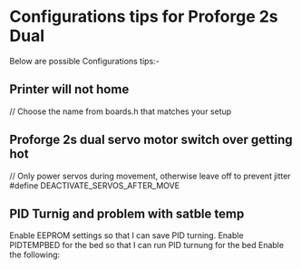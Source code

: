 
# Configurations tips for Proforge 2s Dual 

Below are possible Configurations tips:-


## Printer will not home
// Choose the name from boards.h that matches your setup
<!--
        #ifndef MOTHERBOARD
        #define MOTHERBOARD BOARD_MKS_GEN_L

        /**
        * Pin allocation for the inductive sensor. 
        * Thanks to  'ellensp' for the help in finding the correct pin.
        * 
        */
        
        #define Z_MIN_PIN 63  
        #endif 
-->

## Proforge 2s dual servo motor switch over getting hot
// Only power servos during movement, otherwise leave off to prevent jitter
#define DEACTIVATE_SERVOS_AFTER_MOVE

## PID Turnig and problem with satble temp
Enable EEPROM settings so that I can save PID turning.
Enable PIDTEMPBED for the bed so that I can run PID turnung for the bed
Enable the following:

<!--
#define PID_DEBUG             // Print PID debug data to the serial port. Use 'M303 D' to toggle activation.
#define PID_PARAMS_PER_HOTEND // Use separate PID parameters for each extruder (useful for mismatched extruders)
                                  // Set/get with G-code: M301 E[extruder number, 0-2]
-->

